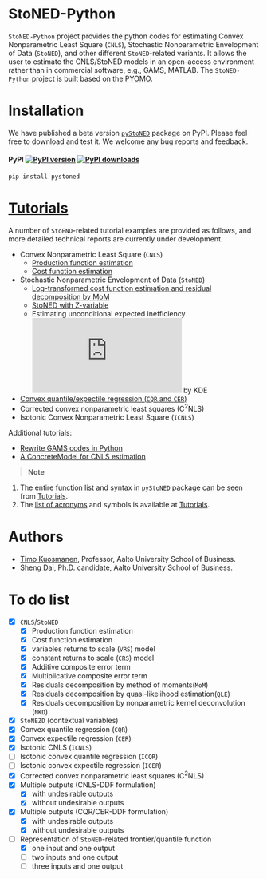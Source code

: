 # StoNED-Python

`StoNED-Python` project provides the python codes for estimating Convex Nonparametric Least Square (`CNLS`), Stochastic Nonparametric Envelopment of Data (`StoNED`), and other different `StoNED`-related variants. It allows the user to estimate the CNLS/StoNED models in an open-access environment rather than in commercial software, e.g., GAMS, MATLAB. The `StoNED-Python` project is built based on the [PYOMO](http://www.pyomo.org/). 

# Installation

We have published a beta version [`pyStoNED`](https://pypi.org/project/pystoned/) package on PyPI. Please feel free to download and test it. We welcome any bug reports and feedback.

#### PyPI [![PyPI version](https://img.shields.io/pypi/v/pystoned.svg?maxAge=3600)](https://pypi.org/project/pystoned/) [![PyPI downloads](https://img.shields.io/pypi/dm/pystoned.svg?maxAge=21600)](https://pypistats.org/packages/pystoned)

    pip install pystoned

# [Tutorials](https://github.com/ds2010/StoNED-Python/tree/master/Tutorials)

A number of `StoEND`-related tutorial examples are provided as follows, and more detailed technical reports are currently under development.
  + Convex Nonparametric Least Square (`CNLS`)
    + [Production function estimation](https://github.com/ds2010/StoNED-Python/blob/master/Tutorials/CNLS_prod.ipynb) 
    + [Cost function estimation](https://github.com/ds2010/StoNED-Python/blob/master/Tutorials/CNLS_cost.ipynb)    
  + Stochastic Nonparametric Envelopment of Data (`StoNED`)
    + [Log-transformed cost function estimation and residual decomposition by MoM](https://github.com/ds2010/StoNED-Python/blob/master/Tutorials/StoNED.ipynb)
    + [StoNED with Z-variable](https://github.com/ds2010/StoNED-Python/blob/master/Tutorials/StoNEZD.ipynb)
    + Estimating unconditional expected inefficiency ![equation](https://latex.codecogs.com/gif.latex?%5Cmu) by KDE
  + [Convex quantile/expectile regression (`CQR` and `CER`)](https://github.com/ds2010/StoNED-Python/blob/master/Tutorials/CQR_CER.ipynb)
  + Corrected convex nonparametric least squares (C<sup>2</sup>NLS)
  + Isotonic Convex Nonparametric Least Square (`ICNLS`)

Additional tutorials:
  + [Rewrite GAMS codes in Python](https://github.com/ds2010/StoNED-Python/blob/master/Tutorials/gams2python.ipynb)
  + [A ConcreteModel for CNLS estimation](https://github.com/ds2010/StoNED-Python/blob/master/Tutorials/ConcreteModel.ipynb)
 
> **Note**
  1. The entire [function list](https://github.com/ds2010/StoNED-Python/blob/master/Tutorials/function_list.ipynb) and syntax in [`pyStoNED`](https://pypi.org/project/pystoned/) package can be seen from [Tutorials](https://github.com/ds2010/StoNED-Python/tree/master/Tutorials).
  2. The [list of acronyms](https://github.com/ds2010/StoNED-Python/blob/master/Tutorials/list_of_acronyms.ipynb) and symbols is available at [Tutorials](https://github.com/ds2010/StoNED-Python/tree/master/Tutorials).
  
# Authors

 + [Timo Kuosmanen](https://people.aalto.fi/timo.kuosmanen), Professor, Aalto University School of Business.
 + [Sheng Dai](https://www.researchgate.net/profile/Sheng_Dai8), Ph.D. candidate, Aalto University School of Business.

# To do list
- [x]  `CNLS`/`StoNED`
   - [x] Production function estimation
   - [x] Cost function estimation
   - [x] variables returns to scale (`VRS`) model
   - [x] constant returns to scale (`CRS`) model
   - [x] Additive composite error term
   - [x] Multiplicative composite error term
   - [x] Residuals decomposition by method of moments(`MoM`) 
   - [x] Residuals decomposition by quasi-likelihood estimation(`QLE`)
   - [x] Residuals decomposition by nonparametric kernel deconvolution (`NKD`)
- [x] `StoNEZD` (contextual variables)
- [x] Convex quantile regression (`CQR`)
- [x] Convex expectile regression (`CER`)
- [x] Isotonic CNLS (`ICNLS`)
- [ ] Isotonic convex quantile regression (`ICQR`)
- [ ] Isotonic convex expectile regression (`ICER`)
- [x] Corrected convex nonparametric least squares (C<sup>2</sup>NLS)
- [x] Multiple outputs (CNLS-DDF formulation)
   - [x] with undesirable outputs
   - [x] without undesirable outputs
- [x] Multiple outputs (CQR/CER-DDF formulation)
   - [x] with undesirable outputs
   - [x] without undesirable outputs   
- [ ] Representation of `StoNED`-related frontier/quantile function
   - [x] one input and one output
   - [ ] two inputs and one output 
   - [ ] three inputs and one output 
